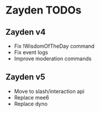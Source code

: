 # Zayden TODOs

## Zayden v4

- Fix !WisdomOfTheDay command
- Fix event logs
- Improve moderation commands

## Zayden v5

- Move to slash/interaction api
- Replace mee6
- Replace dyno